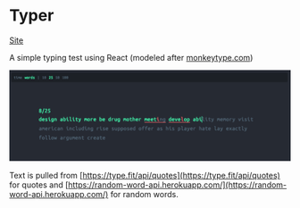 # Typer

[Site](https://typer-tester.netlify.app/)

A simple typing test using React (modeled after [monkeytype.com](https://monkeytype.com/))
 
![](screenshot.png)

Text is pulled from [https://type.fit/api/quotes](https://type.fit/api/quotes) for quotes and [https://random-word-api.herokuapp.com/](https://random-word-api.herokuapp.com/) for random words.
